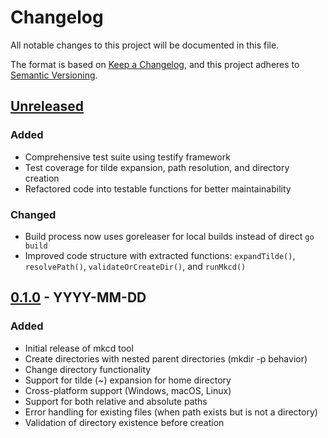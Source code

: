 # Changelog

All notable changes to this project will be documented in this file.

The format is based on [Keep a Changelog](https://keepachangelog.com/en/1.0.0/),
and this project adheres to [Semantic Versioning](https://semver.org/spec/v2.0.0.html).

## [Unreleased]

### Added
- Comprehensive test suite using testify framework
- Test coverage for tilde expansion, path resolution, and directory creation
- Refactored code into testable functions for better maintainability

### Changed
- Build process now uses goreleaser for local builds instead of direct `go build`
- Improved code structure with extracted functions: `expandTilde()`, `resolvePath()`, `validateOrCreateDir()`, and `runMkcd()`

## [0.1.0] - YYYY-MM-DD

### Added
- Initial release of mkcd tool
- Create directories with nested parent directories (mkdir -p behavior)
- Change directory functionality
- Support for tilde (~) expansion for home directory
- Cross-platform support (Windows, macOS, Linux)
- Support for both relative and absolute paths
- Error handling for existing files (when path exists but is not a directory)
- Validation of directory existence before creation

[Unreleased]: https://github.com/Narven/mkcd/compare/v0.1.0...HEAD
[0.1.0]: https://github.com/Narven/mkcd/releases/tag/v0.1.0
